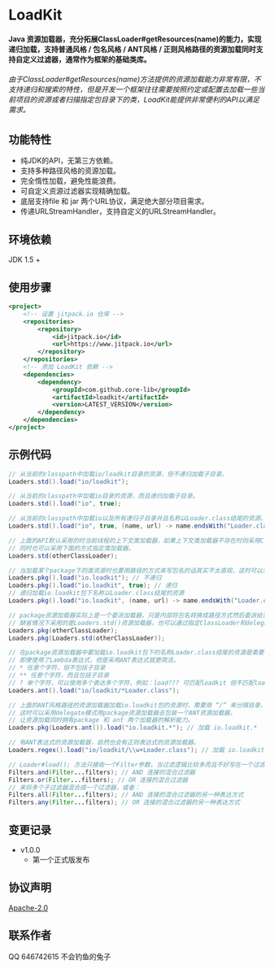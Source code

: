 # LoadKit

#### Java 资源加载器，充分拓展ClassLoader#getResources(name)的能力，实现递归加载，支持普通风格 / 包名风格 / ANT风格 / 正则风格路径的资源加载同时支持自定义过滤器，通常作为框架的基础类库。

###### 由于ClassLoader#getResources(name)方法提供的资源加载能力非常有限，不支持递归和搜索的特性，但是开发一个框架往往需要按照约定或配置去加载一些当前项目的资源或者扫描指定包目录下的类，LoadKit能提供非常便利的API以满足需求。

## **功能特性**
* 纯JDK的API，无第三方依赖。
* 支持多种路径风格的资源加载。
* 完全惰性加载，避免性能浪费。
* 可自定义资源过滤器实现精确加载。
* 底层支持file 和 jar 两个URL协议，满足绝大部分项目需求。
* 传递URLStreamHandler，支持自定义的URLStreamHandler。

## **环境依赖**
JDK 1.5 +

## **使用步骤**

```xml
<project>
    <!-- 设置 jitpack.io 仓库 -->
    <repositories>
        <repository>
            <id>jitpack.io</id>
            <url>https://www.jitpack.io</url>
        </repository>
    </repositories>
    <!-- 添加 LoadKit 依赖 -->
    <dependencies>
        <dependency>
            <groupId>com.github.core-lib</groupId>
            <artifactId>loadkit</artifactId>
            <version>LATEST_VERSION</version>
        </dependency>
    </dependencies>
</project>
```

## **示例代码**
```java
// 从当前的classpath中加载io/loadkit目录的资源，但不递归加载子目录。
Loaders.std().load("io/loadkit");
```

```java
// 从当前的classpath中加载io目录的资源，而且递归加载子目录。
Loaders.std().load("io", true);
```

```java
// 从当前的classpath中加载io以及所有递归子目录并且名称以Loader.class结尾的资源。
Loaders.std().load("io", true, (name, url) -> name.endsWith("Loader.class"));
```

```java
// 上面的API默认采用的时当前线程的上下文类加载器，如果上下文类加载器不存在时则采用ClassLoader.getSystemClassLoader();
// 同时也可以采用下面的方式指定类加载器。
Loaders.std(otherClassLoader);
```

```java
// 当加载某个package下的类资源时也要用路径的方式来写包名的话其实不太直观，这时可以采用pkg资源加载器。
Loaders.pkg().load("io.loadkit"); // 不递归
Loaders.pkg().load("io.loadkit", true); // 递归
// 递归加载io.loadkit包下名称以Loader.class结尾的资源
Loaders.pkg().load("io.loadkit", (name, url) -> name.endsWith("Loader.class")); 
```

```java
// package资源加载器实际上是一个委派加载器，只是内部将包名转换成路径方式然后委派给实际的资源加载器。
// 缺省情况下采用的是Loaders.std()资源加载器，也可以通过指定ClassLoader和delegate，实现更灵活的资源加载方式。
Loaders.pkg(otherClassLoader);
Loaders.pkg(Loaders.std(otherClassLoader));
```

```java
// 在package资源加载器中要加载io.loadkit包下的名称Loader.class结尾的资源是需要自定义过滤器，
// 即便使用了Lambda表达式，但是采用ANT表达式就更简洁。
// * 任意个字符，但不包括子目录
// ** 任意个字符，而且包括子目录
// ? 单个字符，可以使用多个表达多个字符，例如：load??? 可匹配loadkit 但不匹配loader
Loaders.ant().load("io/loadkit/*Loader.class");
```

```java
// 上面的ANT风格路径的资源加载器加载io.loadkit包的资源时，需要用 “/” 来分隔目录，用来加载包资源不太直观。
// 这时可以采用delegate模式用package资源加载器去包装一个ANT资源加载器，
// 让资源加载同时拥有package 和 ant 两个加载器的解析能力。
Loaders.pkg(Loaders.ant()).load("io.loadkit.*"); // 加载 io.loadkit.*
```

```java
// 有ANT表达式的资源加载器，自然也会有正则表达式的资源加载器。
Loaders.regex().load("io/loadkit/\\w+Loader.class"); // 加载 io.loadkit包下名称以Loader.class 结尾的资源。
```

```java
// Loader#load(); 方法只接收一个Filter参数，当过滤逻辑比较多而且不好写在一个过滤器，当然这样的类也是违背了"单一职责原则"的。
Filters.and(Filter...filters); // AND 连接的混合过滤器
Filters.or(Filter...filters); // OR 连接的混合过滤器
// 来将多个子过滤器混合成一个过滤器，或者：
Filters.all(Filter...filters); // AND 连接的混合过滤器的另一种表达方式
Filters.any(Filter...filters); // OR 连接的混合过滤器的另一种表达方式
```


## 变更记录

* v1.0.0 
    * 第一个正式版发布

## 协议声明
[Apache-2.0](http://www.apache.org/licenses/LICENSE-2.0)

## 联系作者
QQ 646742615 不会钓鱼的兔子